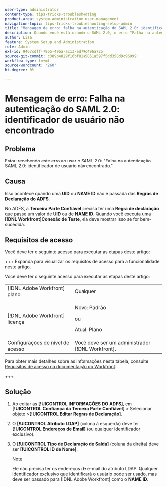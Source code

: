 ```yaml
---
user-type: administrator
content-type: tips-tricks-troubleshooting
product-area: system-administration;user-management
navigation-topic: tips-tricks-troubleshooting-setup-admin
title: "Mensagem de erro: falha na autenticação do SAML 2.0: identificador de usuário não encontrado"
description: Quando você está usando o SAML 2.0, o erro "Falha na autenticação SAML 2.0 - Identificador de usuário não encontrado" significa que uma UID ou ID NAME não é transmitida das regras de Declaração do ADFS.
author: Lisa
feature: System Setup and Administration
role: Admin
exl-id: 9467cdff-7965-49ba-ac13-ed79c496a725
source-git-commit: c389b4829f16bf82a5851a597f5dd358d9c96999
workflow-type: tm+mt
source-wordcount: '260'
ht-degree: 0%

---
```


# Mensagem de erro: Falha na autenticação do SAML 2.0: identificador de usuário não encontrado

## Problema

Estou recebendo este erro ao usar o SAML 2.0: &quot;Falha na autenticação SAML 2.0: identificador de usuário não encontrado.&quot;

## Causa

Isso acontece quando uma **UID** ou **NAME ID** não é passada das **Regras de Declaração do ADFS**.

No ADFS, a **Terceira Parte Confiável** precisa ter uma **Regra de declaração** que passe um valor de **UID** ou de **NAME ID**. Quando você executa uma **[!DNL Workfront]Conexão de Teste**, ela deve mostrar isso se for bem-sucedida.

## Requisitos de acesso

Você deve ter o seguinte acesso para executar as etapas deste artigo:

+++ Expanda para visualizar os requisitos de acesso para a funcionalidade neste artigo.

Você deve ter o seguinte acesso para executar as etapas deste artigo:

<table style="table-layout:auto"> 
 <col> 
 <col> 
 <tbody> 
  <tr> 
   <td role="rowheader">[!DNL Adobe Workfront] plano</td> 
   <td>Qualquer</td> 
  </tr> 
  <tr> 
   <td role="rowheader">[!DNL Adobe Workfront] licença</td> 
   <td>
   <p>Novo: Padrão</p>
   <p>ou</p>
   <p>Atual: Plano</p></td> 
  </tr> 
  <tr> 
   <td role="rowheader">Configurações de nível de acesso</td> 
   <td>Você deve ser um administrador [!DNL Workfront]. </td> 
  </tr> 
 </tbody> 
</table>

Para obter mais detalhes sobre as informações nesta tabela, consulte [Requisitos de acesso na documentação do Workfront](/help/quicksilver/administration-and-setup/add-users/access-levels-and-object-permissions/access-level-requirements-in-documentation.md).

+++

## Solução

1. Ao editar as **[!UICONTROL INFORMAÇÕES DO ADFS]**, em **[!UICONTROL Confiança da Terceira Parte Confiável]** > Selecionar objeto >**[!UICONTROL Editar Regras de Declaração]**.

1. O **[!UICONTROL Atributo LDAP]** (coluna à esquerda) deve ter **[!UICONTROL Endereços de Email]** (ou qualquer identificador exclusivo).

1. O **[!UICONTROL Tipo de Declaração de Saída]** (coluna da direita) deve ser **[!UICONTROL ID de Nome]**.

   >[!NOTE]
   >
   >Ele não precisa ter os endereços de e-mail do atributo LDAP. Qualquer identificador exclusivo que identificará o usuário pode ser usado, mas deve ser passado para [!DNL Adobe Workfront] como o **NAME ID**.

